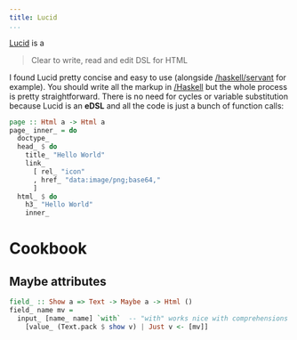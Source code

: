 ```yaml
---
title: Lucid
...
```

[Lucid](https://hackage.haskell.org/package/lucid) is a

> Clear to write, read and edit DSL for HTML

I found Lucid pretty concise and easy to use (alongside [/haskell/servant]() for example). You should write all the markup in [/Haskell]() but the whole process is pretty straightforward. There is no need for cycles or variable substitution because Lucid is an **eDSL** and all the code is just a bunch of function calls:

```haskell
page :: Html a -> Html a
page_ inner_ = do
  doctype_
  head_ $ do
    title_ "Hello World"
    link_
      [ rel_ "icon"
      , href_ "data:image/png;base64,"
      ]
  html_ $ do
    h3_ "Hello World"
    inner_
```

# Cookbook

## Maybe attributes

```haskell
field_ :: Show a => Text -> Maybe a -> Html () 
field_ name mv =
  input_ [name_ name] `with`  -- "with" works nice with comprehensions
    [value_ (Text.pack $ show v) | Just v <- [mv]]
```